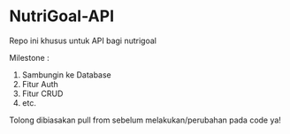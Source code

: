 <h1>NutriGoal-API</h1>
<p>Repo ini khusus untuk API bagi nutrigoal</p>
<p>Milestone :</p>
<ol>
  <li>Sambungin ke Database</li>
  <li>Fitur Auth</li>
  <li>Fitur CRUD</li>
  <li>etc.</li>
</ol>

<p> Tolong dibiasakan pull from sebelum melakukan/perubahan pada code ya!</p>
